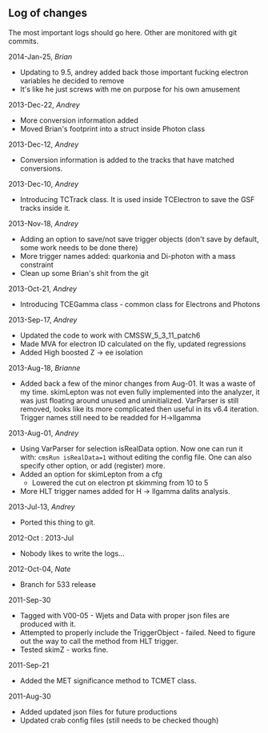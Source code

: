  Log of changes 
---------------
The most important logs should go here. Other are monitored with git commits.

2014-Jan-25,  _Brian_
 * Updating to 9.5, andrey added back those important fucking electron variables he decided to remove
 * It's like he just screws with me on purpose for his own amusement 


2013-Dec-22,  _Andrey_
 * More conversion information added
 * Moved Brian's footprint into a struct inside Photon class  

2013-Dec-12,  _Andrey_
 * Conversion information is added to the tracks that have matched conversions.

2013-Dec-10,  _Andrey_
 * Introducing TCTrack class. It is used inside TCElectron to save the GSF tracks inside it. 

2013-Nov-18,  _Andrey_
 * Adding an option to save/not save trigger objects (don't save by default, some work needs to be done there)
 * More trigger names added: quarkonia and Di-photon with a mass constraint
 * Clean up some Brian's shit from the git

2013-Oct-21,  _Andrey_
 * Introducing TCEGamma class - common class for Electrons and Photons

2013-Sep-17,  _Andrey_
 * Updated the code to work with CMSSW_5_3_11_patch6
 * Made MVA for electron ID calculated on the fly, updated regressions
 * Added High boosted Z -> ee isolation
  
2013-Aug-18, _Brianne_
 * Added back a few of the minor changes from Aug-01.  It was a waste of my time.  skimLepton was not even fully implemented into the analyzer,
 it was just floating around unused and uninitialized.  VarParser is still removed, looks like its more complicated then useful in
 its v6.4 iteration.  Trigger names still need to be readded for H->llgamma
 

2013-Aug-01, _Andrey_
 * Using VarParser for selection isRealData option. Now one can run it with: ```cmsRun isRealData=1```
without editing the config file. One can also specify other option, or add (register) more.
 * Added an option for skimLepton from a cfg
   * Lowered the cut on electron pt skimming from 10 to 5
 * More HLT trigger names added for H -> llgamma dalits analysis.

2013-Jul-13, _Andrey_
 * Ported this thing to git.

2012-Oct :  2013-Jul
 * Nobody likes to write the logs...

2012-Oct-04, _Nate_
 * Branch for 533 release

2011-Sep-30
 * Tagged with V00-05 - Wjets and Data with proper json files are produced with it.
 * Attempted to properly include the TriggerObject - failed. Need to figure out the way to call the method from HLT trigger.
 * Tested skimZ - works fine. 

2011-Sep-21
 * Added the MET significance method to TCMET class. 

2011-Aug-30
 * Added updated json files for future productions
 * Updated crab config files (still needs to be checked though)
  
  
